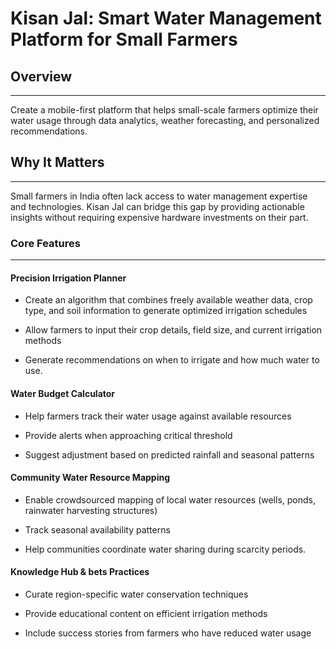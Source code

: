 # Kisan Jal: Smart Water Management Platform for Small Farmers

## Overview

---
Create a mobile-first platform that helps small-scale farmers optimize their water usage through data analytics, weather forecasting, and personalized recommendations.

## Why It Matters
---

Small farmers in India often lack access to water management expertise and technologies. Kisan Jal can bridge this gap by providing actionable insights without requiring expensive hardware investments on their part.

### Core Features

---

#### Precision Irrigation Planner

* Create an algorithm that combines freely available weather data, crop type, and soil information to generate optimized irrigation schedules

* Allow farmers to input their crop details, field size, and current irrigation methods

* Generate recommendations on when to irrigate and how much water to use.

#### Water Budget Calculator

* Help farmers track their water usage against available resources

* Provide alerts when approaching critical threshold

* Suggest adjustment based on predicted rainfall and seasonal patterns

#### Community Water Resource Mapping

* Enable crowdsourced mapping of local water resources (wells, ponds, rainwater harvesting structures)

* Track seasonal availability patterns

* Help communities coordinate water sharing during scarcity periods.

#### Knowledge Hub & bets Practices

* Curate region-specific water conservation techniques

* Provide educational content on efficient irrigation methods

* Include success stories from farmers who have reduced water usage




